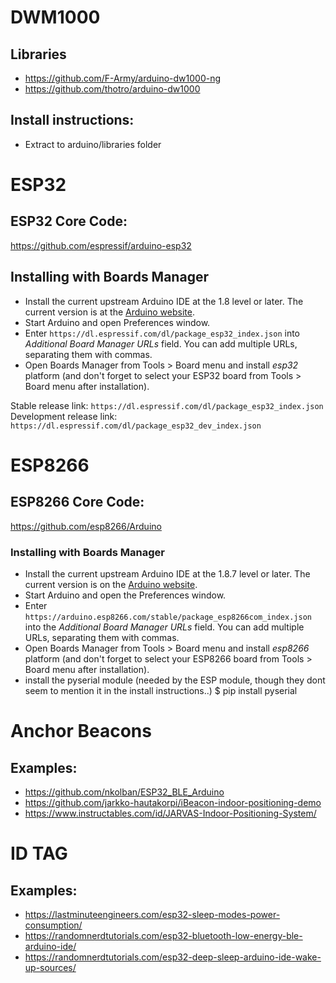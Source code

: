 # DWM1000

## Libraries
- https://github.com/F-Army/arduino-dw1000-ng
- https://github.com/thotro/arduino-dw1000

## Install instructions:
- Extract to arduino/libraries folder

# ESP32

## ESP32 Core Code:
https://github.com/espressif/arduino-esp32

## Installing with Boards Manager
- Install the current upstream Arduino IDE at the 1.8 level or later. The current version is at the [Arduino website](http://www.arduino.cc/en/main/software).
- Start Arduino and open Preferences window.
- Enter ```https://dl.espressif.com/dl/package_esp32_index.json``` into *Additional Board Manager URLs* field. You can add multiple URLs, separating them with commas.
- Open Boards Manager from Tools > Board menu and install *esp32* platform (and don't forget to select your ESP32 board from Tools > Board menu after installation).

Stable release link: `https://dl.espressif.com/dl/package_esp32_index.json`
Development release link: `https://dl.espressif.com/dl/package_esp32_dev_index.json`


# ESP8266

## ESP8266 Core Code:
https://github.com/esp8266/Arduino

### Installing with Boards Manager
- Install the current upstream Arduino IDE at the 1.8.7 level or later. The current version is on the [Arduino website](https://www.arduino.cc/en/main/software).
- Start Arduino and open the Preferences window.
- Enter ```https://arduino.esp8266.com/stable/package_esp8266com_index.json``` into the *Additional Board Manager URLs* field. You can add multiple URLs, separating them with commas.
- Open Boards Manager from Tools > Board menu and install *esp8266* platform (and don't forget to select your ESP8266 board from Tools > Board menu after installation).
- install the pyserial module (needed by the ESP module, though they dont seem to mention it in the install instructions..)
  $ pip install pyserial

# Anchor Beacons

## Examples:
- https://github.com/nkolban/ESP32_BLE_Arduino
- https://github.com/jarkko-hautakorpi/iBeacon-indoor-positioning-demo
- https://www.instructables.com/id/JARVAS-Indoor-Positioning-System/

# ID TAG

## Examples:
- https://lastminuteengineers.com/esp32-sleep-modes-power-consumption/
- https://randomnerdtutorials.com/esp32-bluetooth-low-energy-ble-arduino-ide/
- https://randomnerdtutorials.com/esp32-deep-sleep-arduino-ide-wake-up-sources/

